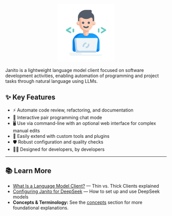 <p align="center">
  <img src="imgs/happy-programmer.svg" alt="Janito Logo" width="180"/>
</p>

Janito is a lightweight language model client focused on software development activities, enabling automation of programming and project tasks through natural language using LLMs.

## ✨ Key Features

-  ⚡ Automate code review, refactoring, and documentation
-  💬 Interactive pair programming chat mode
-  🖥️ Use via command-line with an optional web interface for complex manual edits
-  🔌 Easily extend with custom tools and plugins
-  🛡️ Robust configuration and quality checks
-  👨‍💻 Designed for developers, by developers


- - -

## 📚 Learn More

- [What Is a Language Model Client?](concepts/language-model-clients.md) — Thin vs. Thick Clients explained
- [Configuring Janito for DeepSeek](deepseek-setup.md) — How to set up and use DeepSeek models
- **Concepts & Terminology:** See the [concepts](concepts/index.md) section for more foundational explanations.

